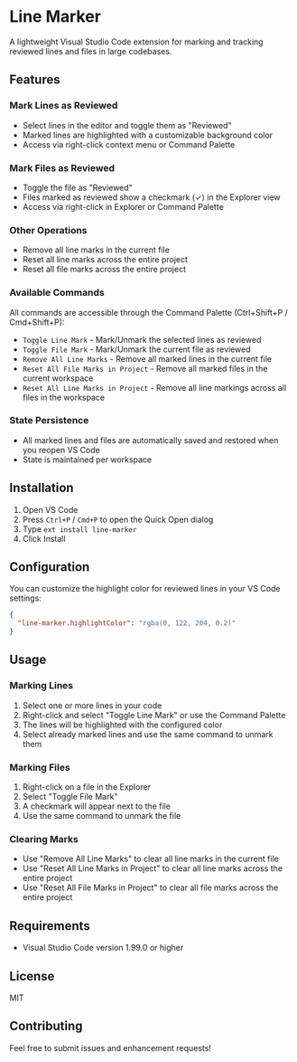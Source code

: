 # Line Marker

A lightweight Visual Studio Code extension for marking and tracking reviewed lines and files in large codebases.

## Features

### Mark Lines as Reviewed

- Select lines in the editor and toggle them as "Reviewed"
- Marked lines are highlighted with a customizable background color
- Access via right-click context menu or Command Palette

### Mark Files as Reviewed

- Toggle the file as "Reviewed"
- Files marked as reviewed show a checkmark (✓) in the Explorer view
- Access via right-click in Explorer or Command Palette

### Other Operations

- Remove all line marks in the current file
- Reset all line marks across the entire project
- Reset all file marks across the entire project

### Available Commands

All commands are accessible through the Command Palette (Ctrl+Shift+P / Cmd+Shift+P):

- `Toggle Line Mark` - Mark/Unmark the selected lines as reviewed
- `Toggle File Mark` - Mark/Unmark the current file as reviewed
- `Remove All Line Marks` - Remove all marked lines in the current file
- `Reset All File Marks in Project` - Remove all marked files in the current workspace
- `Reset All Line Marks in Project` - Remove all line markings across all files in the workspace

### State Persistence

- All marked lines and files are automatically saved and restored when you reopen VS Code
- State is maintained per workspace

## Installation

1. Open VS Code
2. Press `Ctrl+P` / `Cmd+P` to open the Quick Open dialog
3. Type `ext install line-marker`
4. Click Install

## Configuration

You can customize the highlight color for reviewed lines in your VS Code settings:

```json
{
  "line-marker.highlightColor": "rgba(0, 122, 204, 0.2)"
}
```

## Usage

### Marking Lines

1. Select one or more lines in your code
2. Right-click and select "Toggle Line Mark" or use the Command Palette
3. The lines will be highlighted with the configured color
4. Select already marked lines and use the same command to unmark them

### Marking Files

1. Right-click on a file in the Explorer
2. Select "Toggle File Mark"
3. A checkmark will appear next to the file
4. Use the same command to unmark the file

### Clearing Marks

- Use "Remove All Line Marks" to clear all line marks in the current file
- Use "Reset All Line Marks in Project" to clear all line marks across the entire project
- Use "Reset All File Marks in Project" to clear all file marks across the entire project

## Requirements

- Visual Studio Code version 1.99.0 or higher

## License

MIT

## Contributing

Feel free to submit issues and enhancement requests!
